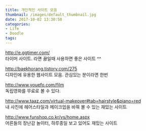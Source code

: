```yaml
---
title: 개인적인 사이트 모음
thumbnail: /images/default_thumbnail.jpg
date: 2017-10-02 13:30:58
categories:
- Life
- Doodle
tags:
---
```

http://e.ggtimer.com/  
타이머 사이트. 라면 끓일때 사용하면 좋은 사이트 ^^

http://baekhorang.tistory.com/275  
디자인에 유용한 웹사이트 모음. 관심있는 분이라면 한번

http://www.youefo.com/film  
독립영화를 무료로 볼 수 있다.

http://www.taaz.com/virtual-makeover#tab=hairstyle&piano=red  
내 사진에 헤어스타일과 메이크업을 바꿔 볼 수 있는 재밌는 사이트

http://www.funshop.co.kr/vs/home.aspx  
어른들의 장난감 놀이터, 하루종일 보고 있어도 재밌는 사이트
